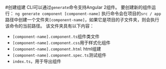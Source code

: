 #创建组建
CLI可以通过`generate`命令支持Angular 2组件。 要创建新的组件运行：
`ng generate component [component-name]`
执行命令会在项目的`src / app`路径中创建一个文件夹`[component-name]`，如果它是项目的子文件夹，则会执行该命令的当前路径。 该文件夹具有以下内容：

* `[component-name].component.ts`组件类文件
* `[component-name].component.css`用于样式化组件
* `[component-name].component.html` html组建
* `[component-name].component.spec.ts`测试组件
* `index.ts`，用于导出组件